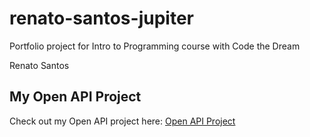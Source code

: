 # renato-santos-jupiter
Portfolio project for Intro to Programming course with Code the Dream

Renato Santos


## My Open API Project  
Check out my Open API project here: [Open API Project](https://github.com/renato2r/open-api-project)
